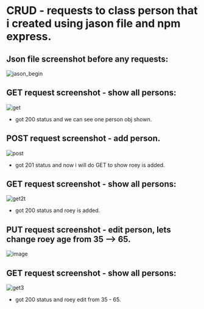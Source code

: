 # CRUD - requests to class person that i created using jason file and npm express.

## Json file screenshot before any requests:

![jason_begin](https://user-images.githubusercontent.com/40452887/47003876-e9760600-d138-11e8-91e5-102ef6cbd094.png)

## GET request screenshot - show all persons:

![get](https://user-images.githubusercontent.com/40452887/47004037-56899b80-d139-11e8-8504-d8db4a4c320f.png)

* got 200 status and we can see one person obj shown.

## POST request screenshot - add person.

![post](https://user-images.githubusercontent.com/40452887/47004472-4de59500-d13a-11e8-982e-a6aa2ae00bf8.png)

* got 201 status and now i will do GET to show roey is added.

## GET request screenshot - show all persons:

![get2t](https://user-images.githubusercontent.com/40452887/47004678-c64c5600-d13a-11e8-8644-3b604f09d503.png)

* got 200 status and roey is added.

## PUT request screenshot - edit person, lets change roey age from 35 --> 65. 

![image](https://user-images.githubusercontent.com/40452887/47007353-b59ede80-d140-11e8-99ba-78e0543c6e7c.png)

## GET request screenshot - show all persons:

![get3](https://user-images.githubusercontent.com/40452887/47007439-e4b55000-d140-11e8-854d-ab8479d0cc69.png)

* got 200 status and roey edit from 35 - 65.
